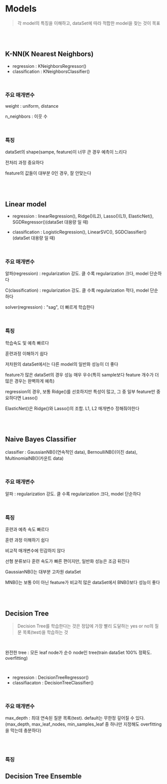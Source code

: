 # Models

> 각 model의 특징을 이해하고, dataSet에 따라 적합한 model을 찾는 것이 목표

</br>

</br>

## K-NN(K Nearest Neighbors)

* regression : KNeighborsRegressor()
* classification : KNeighborsClassifier()

</br>

### 주요 매개변수

weight : uniform, distance

n_neighbors : 이웃 수

</br>

### 특징

dataSet의 shape(sampe, feature)이 너무 큰 경우 예측이 느리다

전처리 과정 중요하다

feature의 값들이 대부분 0인 경우, 잘 안맞는다

</br>

</br>

## Linear model

* regression : linearRegression(), Ridge()(L2), Lasso()(L1), ElasticNet(), SGDRegressor()(dataSet 대용량 일 때)

* classification : LogisticRegression(), LinearSVC(), SGDClassifier()(dataSet 대용량 일 때)

</br>

### 주요 매개변수

알파(regression) :  regularization 강도. 클 수록 regularization 크다, model 단순하다

C(classification) : regularization 강도. 클 수록 regularization 적다, model 단순하다

solver(regression) : "sag", 더 빠르게 학습한다

</br>

### 특징

학습속도 및 예측 빠르다

훈련과정 이해하기 쉽다

저차원의 dataSet에서는 다른 model의 일반화 성능이 더 좋다

feature가 많은 dataSet의 경우 성능 매우 우수(특히 sample보다 feature 개수가 더 많은 경우는 완벽하게 예측)

regression의 경우, 보통 Ridge()를 선호하지만 특성이 많고, 그 중 일부 feature만 중요하다면 Lasso()

ElasticNet()은 Ridge()와 Lasso()의 조합. L1, L2 매개변수 정해줘야한다

</br>

</br>

## Naive Bayes Classifier

classifier : GaussianNB()(연속적인 data), BernoulliNB()(이진 data), MultinomialNB()(카운트 data)

</br>

### 주요 매개변수

알파 : regularization 강도. 클 수록 regularization 크다, model 단순하다

</br>

### 특징

훈련과 예측 속도 빠르다

훈련 과정 이해하기 쉽다

비교적 매개변수에 민감하지 않다

선형 분류보다 훈련 속도가 빠른 편이지만, 일반화 성능은 조금 뒤진다

GaussianNB()는 대부분 고차원 dataSet

MNB()는 보통 0이 아닌 feature가 비교적 많은 dataSet에서 BNB()보다 성능이 좋다

</br>

</br>

## Decision Tree

> Decision Tree를 학습한다는 것은 정답에 가장 빨리 도달하는 yes or no의 질문 목록(test)을 학습하는 것

</br>

완전한 tree : 모든 leaf node가 순수 node인 tree(train dataSet 100% 정확도. overfitting)

</br>

* regression : DecisionTreeRegressor()
* classifiacaton : DecisionTreeClassifier()

</br>

### 주요 매개변수

max_depth : 최대 연속된 질문 목록(test). default는 무한정 깊어질 수 있다.(max_depth, max_leaf_nodes, min_samples_leaf 중 하나만 지정해도 overfitting을 막는데 충분하다)

</br>

</br>

### 특징



## Decision Tree Ensemble



</br>

</br>